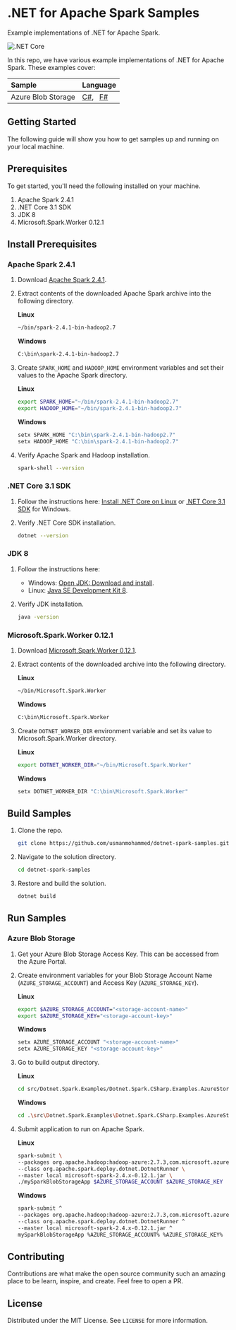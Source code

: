 # .NET for Apache Spark Samples
Example implementations of .NET for Apache Spark.

![.NET Core](https://github.com/usmanmohammed/dotnet-spark-samples/workflows/.NET%20Core/badge.svg?branch=master)

In this repo, we have various example implementations of .NET for Apache Spark. These examples cover:

Sample | Language
:--- | :---
Azure Blob Storage | [C#](https://github.com/usmanmohammed/dotnet-spark-samples/tree/master/src/Dotnet.Spark.Examples/Dotnet.Spark.CSharp.Examples.AzureStorage), &nbsp; [F#](https://github.com/usmanmohammed/dotnet-spark-samples/tree/master/src/Dotnet.Spark.Examples/Dotnet.Spark.FSharp.Examples.AzureStorage)

## Getting Started
The following guide will show you how to get samples up and running on your local machine.
## Prerequisites
To get started, you'll need the following installed on your machine.
 1. Apache Spark 2.4.1
 2. .NET Core 3.1 SDK
 3. JDK 8
 4. Microsoft.Spark.Worker 0.12.1

## Install Prerequisites
### Apache Spark 2.4.1

1. Download [Apache Spark 2.4.1](https://spark.apache.org/downloads.html).
1. Extract contents of the downloaded Apache Spark archive into the following directory.
  
    **Linux** 
    ```sh
    ~/bin/spark-2.4.1-bin-hadoop2.7
    ```  
    **Windows**
    ```sh
    C:\bin\spark-2.4.1-bin-hadoop2.7
    ``` 
3. Create `SPARK_HOME` and `HADOOP_HOME` environment variables and set their values to the Apache Spark directory.
    
    **Linux**    
    ```sh
    export SPARK_HOME="~/bin/spark-2.4.1-bin-hadoop2.7"
    export HADOOP_HOME="~/bin/spark-2.4.1-bin-hadoop2.7"
    ``` 
    **Windows**    
    ```sh
    setx SPARK_HOME "C:\bin\spark-2.4.1-bin-hadoop2.7"
    setx HADOOP_HOME "C:\bin\spark-2.4.1-bin-hadoop2.7"
    ```
4. Verify Apache Spark and Hadoop installation.
    ```sh
    spark-shell --version
    ```

### .NET Core 3.1 SDK

1. Follow the instructions here: [Install .NET Core on Linux](https://docs.microsoft.com/en-us/dotnet/core/install/linux) or [.NET Core 3.1 SDK](https://dotnet.microsoft.com/download/dotnet-core/3.1) for Windows.
4. Verify .NET Core SDK installation.
    
    ```sh
    dotnet --version
    ```

### JDK 8
1. Follow the instructions here: 
    - Windows: [Open JDK: Download and install](https://openjdk.java.net/install/).
    - Linux: [Java SE Development Kit 8](https://www.oracle.com/pt/java/technologies/javase/javase-jdk8-downloads.html).

4. Verify JDK installation.
    
    ```sh
    java -version
    ```
    
### Microsoft.Spark.Worker 0.12.1
1. Download [Microsoft.Spark.Worker 0.12.1](https://github.com/dotnet/spark/releases/download/v0.12.1/Microsoft.Spark.Worker.netcoreapp3.1.win-x64-0.12.1.zip).
1. Extract contents of the downloaded archive into the following directory.

    **Linux**
    ```sh
    ~/bin/Microsoft.Spark.Worker
    ```

    **Windows**
    ```sh
    C:\bin\Microsoft.Spark.Worker
    ```
    
3. Create `DOTNET_WORKER_DIR` environment variable and set its value to Microsoft.Spark.Worker directory.

    **Linux**
    ```sh
    export DOTNET_WORKER_DIR="~/bin/Microsoft.Spark.Worker"
    ```

    **Windows**
    ```sh
    setx DOTNET_WORKER_DIR "C:\bin\Microsoft.Spark.Worker"
    ```

## Build Samples

1. Clone the repo.

    ```sh
    git clone https://github.com/usmanmohammed/dotnet-spark-samples.git
    ```
2. Navigate to the solution directory.

    ```sh
    cd dotnet-spark-samples
    ```
3. Restore and build the solution.

    ```sh
    dotnet build
    ```

## Run Samples

### Azure Blob Storage
1. Get your Azure Blob Storage Access Key. This can be accessed from the Azure Portal.
2. Create environment variables for your Blob Storage Account Name (`AZURE_STORAGE_ACCOUNT`) and Access Key (`AZURE_STORAGE_KEY`).

    **Linux**
    ```sh
    export $AZURE_STORAGE_ACCOUNT="<storage-account-name>"
    export $AZURE_STORAGE_KEY="<storage-account-key>"
    ```

    **Windows**
    ```sh
    setx AZURE_STORAGE_ACCOUNT "<storage-account-name>"
    setx AZURE_STORAGE_KEY "<storage-account-key>"
    ```
3. Go to build output directory.
    
    **Linux**
    ```sh
    cd src/Dotnet.Spark.Examples/Dotnet.Spark.CSharp.Examples.AzureStorage/bin/Debug/netcoreapp3.1
    ```

    **Windows**
    ```sh
    cd .\src\Dotnet.Spark.Examples\Dotnet.Spark.CSharp.Examples.AzureStorage\bin\Debug\netcoreapp3.1
    ```
4. Submit application to run on Apache Spark.
    
    **Linux**
    ```sh
    spark-submit \
    --packages org.apache.hadoop:hadoop-azure:2.7.3,com.microsoft.azure:azure-storage:3.1.0 \
    --class org.apache.spark.deploy.dotnet.DotnetRunner \
    --master local microsoft-spark-2.4.x-0.12.1.jar \
    ./mySparkBlobStorageApp $AZURE_STORAGE_ACCOUNT $AZURE_STORAGE_KEY
    ```

    **Windows**
    ```sh
    spark-submit ^
    --packages org.apache.hadoop:hadoop-azure:2.7.3,com.microsoft.azure:azure-storage:3.1.0 ^
    --class org.apache.spark.deploy.dotnet.DotnetRunner ^
    --master local microsoft-spark-2.4.x-0.12.1.jar ^
    mySparkBlobStorageApp %AZURE_STORAGE_ACCOUNT% %AZURE_STORAGE_KEY%
    ```
    
## Contributing

Contributions are what make the open source community such an amazing place to be learn, inspire, and create. Feel free to open a PR.
## License

Distributed under the MIT License. See `LICENSE` for more information.

